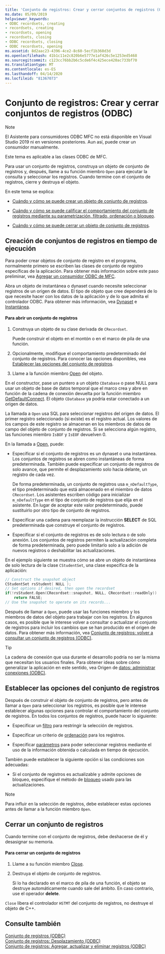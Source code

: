 ```yaml
---
title: 'Conjunto de registros: Crear y cerrar conjuntos de registros (ODBC)'
ms.date: 05/09/2019
helpviewer_keywords:
- ODBC recordsets, creating
- recordsets, creating
- recordsets, opening
- recordsets, closing
- ODBC recordsets, closing
- ODBC recordsets, opening
ms.assetid: 8d2aac23-4396-4ce2-8c60-5ecf1b360d3d
ms.openlocfilehash: 41b1c11e2c820b6e5777e1af426c5e1253ed5468
ms.sourcegitcommit: c123cc76bb2b6c5cde6f4c425ece420ac733bf70
ms.translationtype: MT
ms.contentlocale: es-ES
ms.lasthandoff: 04/14/2020
ms.locfileid: "81367073"
---
```

# <a name="recordset-creating-and-closing-recordsets-odbc"></a>Conjunto de registros: Crear y cerrar conjuntos de registros (ODBC)

> [!NOTE]
> El Asistente para consumidores ODBC MFC no está disponible en Visual Studio 2019 ni en versiones posteriores. Aun así, puede crear un consumidor manualmente.

Este tema es aplicable a las clases ODBC de MFC.

Para usar un conjunto de registros, construya un objeto de conjunto de registros y, después, llame a su función miembro `Open` para ejecutar la consulta y seleccionar los registros. Cuando termine con el conjunto de registros, cierre y destruya el objeto.

En este tema se explica:

- [Cuándo y cómo se puede crear un objeto de conjunto de registros](#_core_creating_recordsets_at_run_time).

- [Cuándo y cómo se puede calificar el comportamiento del conjunto de registros mediante su parametrización, filtrado, ordenación o bloqueo](#_core_setting_recordset_options).

- [Cuándo y cómo se puede cerrar un objeto de conjunto de registros](#_core_closing_a_recordset).

## <a name="creating-recordsets-at-run-time"></a><a name="_core_creating_recordsets_at_run_time"></a> Creación de conjuntos de registros en tiempo de ejecución

Para poder crear objetos de conjunto de registro en el programa, normalmente primero se escriben las clases de conjunto de registro específicas de la aplicación. Para obtener más información sobre este paso preliminar, vea [Agregar un consumidor ODBC de MFC](../../mfc/reference/adding-an-mfc-odbc-consumer.md).

Abra un objeto de instantánea o dynaset cuando necesite seleccionar registros de un origen de datos. El tipo de objeto que cree dependerá de lo que necesite hacer con los datos de la aplicación y de lo que admita el controlador ODBC. Para obtener más información, vea [Dynaset](../../data/odbc/dynaset.md) e [Instantánea](../../data/odbc/snapshot.md).

#### <a name="to-open-a-recordset"></a>Para abrir un conjunto de registros

1. Construya un objeto de su clase derivada de `CRecordset`.

   Puede construir el objeto en el montón o en el marco de pila de una función.

1. Opcionalmente, modifique el comportamiento predeterminado del conjunto de registros. Para conocer las opciones disponibles, vea [Establecer las opciones del conjunto de registros](#_core_setting_recordset_options).

1. Llame a la función miembro [Open](../../mfc/reference/crecordset-class.md#open) del objeto.

En el constructor, pase un puntero a un objeto `CDatabase` o pase NULL para usar un objeto de base de datos temporal que el marco crea y abre en función de la cadena de conexión devuelta por la función miembro [GetDefaultConnect](../../mfc/reference/crecordset-class.md#getdefaultconnect). El objeto `CDatabase` ya podría estar conectado a un origen de datos.

La llamada a `Open` usa SQL para seleccionar registros del origen de datos. El primer registro seleccionado (si existe) es el registro actual. Los valores de los campos de este registro se almacenan en los miembros de datos de campo del objeto de conjunto de registros. Si se selecciona algún registro, las funciones miembro `IsBOF` y `IsEOF` devuelven 0.

En la llamada a [Open](../../mfc/reference/crecordset-class.md#open), puede:

- Especificar si el conjunto de registros es un dynaset o una instantánea. Los conjuntos de registros se abren como instantáneas de forma predeterminada. También puede especificar un conjunto de registros de solo avance, que permite el desplazamiento solo hacia delante, un registro de cada vez.

   De forma predeterminada, un conjunto de registros usa `m_nDefaultType`, el tipo predeterminado que está almacenado en el miembro de datos `CRecordset`. Los asistentes escriben código para inicializar `m_nDefaultType` en el tipo de conjunto de registros que elija en el asistente. En lugar de aceptar este valor predeterminado, puede sustituirlo por otro tipo de conjunto de registros.

- Especificar una cadena para reemplazar la instrucción **SELECT** de SQL predeterminada que construye el conjunto de registros.

- Especificar si el conjunto de registros es de solo lectura o de solo anexión. Los conjuntos de registros permiten la actualización completa de forma predeterminada, pero puede limitarlo solo a la adición de nuevos registros o deshabilitar las actualizaciones.

En el ejemplo siguiente se muestra cómo se abre un objeto de instantánea de solo lectura de la clase `CStudentSet`, una clase específica de la aplicación:

```cpp
// Construct the snapshot object
CStudentSet rsStudent( NULL );
// Set options if desired, then open the recordset
if(!rsStudent.Open(CRecordset::snapshot, NULL, CRecordset::readOnly))
    return FALSE;
// Use the snapshot to operate on its records...
```

Después de llamar a `Open`, puede usar las funciones miembro y los miembros de datos del objeto para trabajar con los registros. En algunos casos, es posible que le interese volver a consultar o actualizar el conjunto de registros para incluir los cambios que se han producido en el origen de datos. Para obtener más información, vea [Conjunto de registros: volver a consultar un conjunto de registros (ODBC)](../../data/odbc/recordset-requerying-a-recordset-odbc.md).

> [!TIP]
> La cadena de conexión que usa durante el desarrollo podría no ser la misma que necesitan los usuarios finales. Para obtener ideas sobre cómo generalizar la aplicación en este sentido, vea Origen de [datos: administrar conexiones (ODBC)](../../data/odbc/data-source-managing-connections-odbc.md).

## <a name="setting-recordset-options"></a><a name="_core_setting_recordset_options"></a> Establecer las opciones del conjunto de registros

Después de construir el objeto de conjunto de registros, pero antes de llamar a `Open` para seleccionar los registros, es posible que le interese establecer algunas opciones para controlar el comportamiento del conjunto de registros. En todos los conjuntos de registros, puede hacer lo siguiente:

- Especificar un [filtro](../../data/odbc/recordset-filtering-records-odbc.md) para restringir la selección de registros.

- Especificar un criterio de [ordenación](../../data/odbc/recordset-sorting-records-odbc.md) para los registros.

- Especificar [parámetros](../../data/odbc/recordset-parameterizing-a-recordset-odbc.md) para poder seleccionar registros mediante el uso de la información obtenida o calculada en tiempo de ejecución.

También puede establecer la siguiente opción si las condiciones son adecuadas:

- Si el conjunto de registros es actualizable y admite opciones de bloqueo, especifique el método de [bloqueo](../../data/odbc/recordset-locking-records-odbc.md) usado para las actualizaciones.

> [!NOTE]
> Para influir en la selección de registros, debe establecer estas opciones antes de llamar a la función miembro `Open`.

## <a name="closing-a-recordset"></a><a name="_core_closing_a_recordset"></a> Cerrar un conjunto de registros

Cuando termine con el conjunto de registros, debe deshacerse de él y desasignar su memoria.

#### <a name="to-close-a-recordset"></a>Para cerrar un conjunto de registros

1. Llame a su función miembro [Close](../../mfc/reference/crecordset-class.md#close).

1. Destruya el objeto de conjunto de registros.

   Si lo ha declarado en el marco de pila de una función, el objeto se destruye automáticamente cuando sale del ámbito. En caso contrario, use el operador **delete**.

`Close` libera el controlador `HSTMT` del conjunto de registros, no destruye el objeto de C++.

## <a name="see-also"></a>Consulte también

[Conjunto de registros (ODBC)](../../data/odbc/recordset-odbc.md)<br/>
[Conjunto de registros: Desplazamiento (ODBC)](../../data/odbc/recordset-scrolling-odbc.md)<br/>
[Conjunto de registros: Agregar, actualizar y eliminar registros (ODBC)](../../data/odbc/recordset-adding-updating-and-deleting-records-odbc.md)
